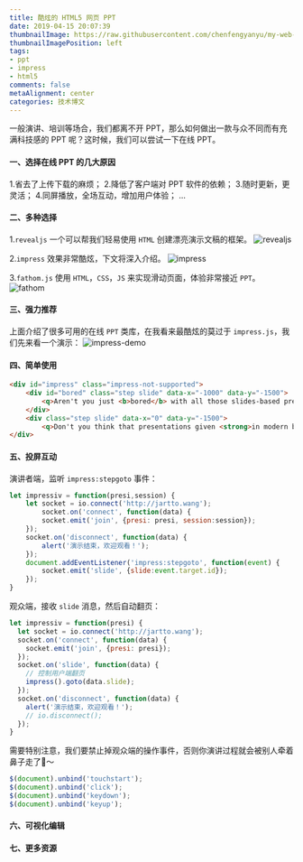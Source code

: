 ```yaml
---
title: 酷炫的 HTML5 网页 PPT
date: 2019-04-15 20:07:39
thumbnailImage: https://raw.githubusercontent.com/chenfengyanyu/my-web-accumulation/master/images/ppt/logo.png
thumbnailImagePosition: left
tags: 
- ppt
- impress
- html5
comments: false
metaAlignment: center
categories: 技术博文
---
```

一般演讲、培训等场合，我们都离不开 PPT，那么如何做出一款与众不同而有充满科技感的 PPT 呢？这时候，我们可以尝试一下在线 PPT。
<!-- more -->

#### 一、选择在线 PPT 的几大原因
1.省去了上传下载的麻烦；
2.降低了客户端对 PPT 软件的依赖；
3.随时更新，更灵活；
4.同屏播放，全场互动，增加用户体验；
...

#### 二、多种选择
1.`revealjs`
一个可以帮我们轻易使用 `HTML` 创建漂亮演示文稿的框架。
![revealjs](https://raw.githubusercontent.com/chenfengyanyu/my-web-accumulation/master/images/ppt/ppt1.png)

2.`impress`
效果非常酷炫，下文将深入介绍。
![impress](https://raw.githubusercontent.com/chenfengyanyu/my-web-accumulation/master/images/ppt/ppt2.png)

3.`fathom.js`
使用 `HTML`，`CSS`，`JS` 来实现滑动页面，体验非常接近 `PPT`。
![fathom](https://raw.githubusercontent.com/chenfengyanyu/my-web-accumulation/master/images/ppt/ppt3.png)


#### 三、强力推荐
上面介绍了很多可用的在线 `PPT` 类库，在我看来最酷炫的莫过于 `impress.js`，我们先来看一个演示：
![impress-demo](#)


#### 四、简单使用
```html
<div id="impress" class="impress-not-supported">
    <div id="bored" class="step slide" data-x="-1000" data-y="-1500">
        <q>Aren't you just <b>bored</b> with all those slides-based presentations?</q>
    </div>
    <div class="step slide" data-x="0" data-y="-1500">
        <q>Don't you think that presentations given <strong>in modern browsers</strong> shouldn't <strong>copy the limits</strong> of 'classic' slide decks?</q>
</div>
```

#### 五、投屏互动
演讲者端，监听 `impress:stepgoto` 事件：
```js
let impressiv = function(presi,session) {
    let socket = io.connect('http://jartto.wang');
        socket.on('connect', function(data) {
        socket.emit('join', {presi: presi, session:session});
    });
    socket.on('disconnect', function(data) {
        alert('演示结束，欢迎观看！');
    });
    document.addEventListener('impress:stepgoto', function(event) {
        socket.emit('slide', {slide:event.target.id});
    });
}
```
观众端，接收 `slide` 消息，然后自动翻页：
```js
let impressiv = function(presi) {
  let socket = io.connect('http://jartto.wang');
  socket.on('connect', function(data) {
    socket.emit('join', {presi: presi});
  });
  socket.on('slide', function(data) {
    // 控制用户端翻页
    impress().goto(data.slide);
  });
  socket.on('disconnect', function(data) {
    alert('演示结束，欢迎观看！');
    // io.disconnect();
  });
}
```
需要特别注意，我们要禁止掉观众端的操作事件，否则你演讲过程就会被别人牵着鼻子走了🙈～
```js
$(document).unbind('touchstart');
$(document).unbind('click');
$(document).unbind('keydown');
$(document).unbind('keyup');
```


#### 六、可视化编辑


#### 七、更多资源
